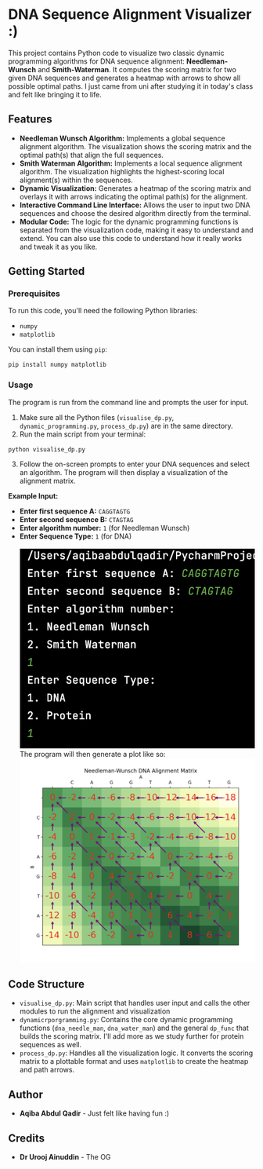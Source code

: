 # DNA Sequence Alignment Visualizer :)

This project contains Python code to visualize two classic dynamic programming algorithms for DNA sequence alignment: **Needleman-Wunsch** and **Smith-Waterman**. It computes the scoring matrix for two given DNA sequences and generates a heatmap with arrows to show all possible optimal paths. I just came from uni after studying it in today's class and felt like bringing it to life.

## Features

  * **Needleman Wunsch Algorithm:** Implements a global sequence alignment algorithm. The visualization shows the scoring matrix and the optimal path(s) that align the full sequences.
  * **Smith Waterman Algorithm:** Implements a local sequence alignment algorithm. The visualization highlights the highest-scoring local alignment(s) within the sequences.
  * **Dynamic Visualization:** Generates a heatmap of the scoring matrix and overlays it with arrows indicating the optimal path(s) for the alignment.
  * **Interactive Command Line Interface:** Allows the user to input two DNA sequences and choose the desired algorithm directly from the terminal.
  * **Modular Code:** The logic for the dynamic programming functions is separated from the visualization code, making it easy to understand and extend. You can also use this code to understand how it really works and tweak it as you like.

## Getting Started

### Prerequisites

To run this code, you'll need the following Python libraries:

  * `numpy`
  * `matplotlib`

You can install them using `pip`:

```bash
pip install numpy matplotlib
```

### Usage

The program is run from the command line and prompts the user for input.

1.  Make sure all the Python files (`visualise_dp.py`, `dynamic_programming.py`, `process_dp.py`) are in the same directory.
2.  Run the main script from your terminal:

<!-- end list -->

```bash
python visualise_dp.py
```

3.  Follow the on-screen prompts to enter your DNA sequences and select an algorithm. The program will then display a visualization of the alignment matrix.

**Example Input:**

  * **Enter first sequence A:** `CAGGTAGTG`
  * **Enter second sequence B:** `CTAGTAG`
  * **Enter algorithm number:** `1` (for Needleman Wunsch)
  * **Enter Sequence Type:** `1` (for DNA)
  </br></br>
  ![terminal.png](images%2Fterminal.png)
The program will then generate a plot like so:
![graph.png](images%2Fgraph.png)
## Code Structure
  * `visualise_dp.py`: Main script that handles user input and calls the other modules to run the alignment and visualization
  * `dynamicrporgramming.py`: Contains the core dynamic programming functions (`dna_needle_man`, `dna_water_man`) and the general `dp_func` that builds the scoring matrix. I'll add more as we study further for protein sequences as well.
  * `process_dp.py`: Handles all the visualization logic. It converts the scoring matrix to a plottable format and uses `matplotlib` to create the heatmap and path arrows.
  
## Author

  * **Aqiba Abdul Qadir** - Just felt like having fun :)

## Credits
  * **Dr Urooj Ainuddin** - The OG
